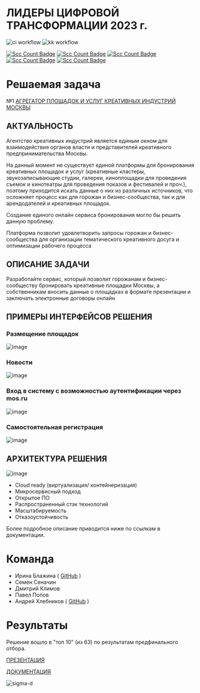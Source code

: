 # ЛИДЕРЫ ЦИФРОВОЙ ТРАНСФОРМАЦИИ 2023 г.

![ci workflow](https://github.com/BasePractice/leaders2023/actions/workflows/ci.yml/badge.svg?branch=main)
![kk workflow](https://github.com/BasePractice/leaders2023/actions/workflows/maven.yml/badge.svg?branch=main)

[![Scc Count Badge](https://sloc.xyz/github/BasePractice/htone-2023/?category=code)](https://github.com/BasePractice/htone-2023/)
[![Scc Count Badge](https://sloc.xyz/github/BasePractice/htone-2023/?category=blanks)](https://github.com/BasePractice/htone-2023/)
[![Scc Count Badge](https://sloc.xyz/github/BasePractice/htone-2023/?category=lines)](https://github.com/BasePractice/htone-2023/)
[![Scc Count Badge](https://sloc.xyz/github/BasePractice/htone-2023/?category=comments)](https://github.com/BasePractice/htone-2023/)
[![Scc Count Badge](https://sloc.xyz/github/BasePractice/htone-2023/?category=cocomo)](https://github.com/BasePractice/htone-2023/)

# Решаемая задача

№1 [АГРЕГАТОР ПЛОЩАДОК И УСЛУГ КРЕАТИВНЫХ ИНДУСТРИЙ МОСКВЫ](https://leaders2023.innoagency.ru/task_1)

## АКТУАЛЬНОСТЬ
Агентство креативных индустрий является единым окном для взаимодействия органов власти и представителей креативного предпринимательства Москвы.

На данный момент не существует единой платформы для бронирования креативных площадок и услуг (креативные кластеры, звукозаписывающие студии, галереи, киноплощадки для проведения съемок и кинотеатры для проведения показов и фестивалей и проч.), поэтому приходится искать данные о них из различных источников, что осложняет процесс как для горожан и бизнес-сообщества, так и для арендодателей и креативных площадок.

Создание единого онлайн сервиса бронирования могло бы решить данную проблему.

Платформа позволит удовлетворить запросы горожан и бизнес-сообщества для организации тематического креативного досуга и оптимизации рабочего процесса

## ОПИСАНИЕ ЗАДАЧИ
Разработайте сервис, который позволит горожанам и бизнес-сообществу бронировать креативные площадки Москвы, а собственникам вносить данные о площадках в формате презентации и заключать электронные договоры онлайн

## ПРИМЕРЫ ИНТЕРФЕЙСОВ РЕШЕНИЯ
### Размещение площадок
![image](https://github.com/BasePractice/htone-2023/assets/46163949/ec410e9d-eae8-4a57-9605-f801ef1e8140)

### Новости
![image](https://github.com/BasePractice/htone-2023/assets/46163949/ab4c98ae-de36-4822-9957-eeb1f61a553e)

### Вход в систему с возможностью аутентификации через mos.ru
![image](https://github.com/BasePractice/htone-2023/assets/46163949/344c8672-1468-4277-8633-62f39c402fa6)

### Самостоятельная регистрация
![image](https://github.com/BasePractice/htone-2023/assets/46163949/2dae26b7-6e3c-4004-b4e4-4df34b571fc0)

## АРХИТЕКТУРА РЕШЕНИЯ
![image](https://github.com/BasePractice/htone-2023/assets/46163949/1ae5c41d-cbac-4239-95d8-faaff6901975)
- Cloud ready (виртуализация/ контейнеризация)
- Микросервисный подход
- Открытое ПО 
- Распространенный стэк технологий
- Масштабируемость 
- Отказоустойчивость

Более подробное описание приводится ниже по ссылкам в документации.

# Команда

- Ирина Блажина ( [GitHub](https://github.com/Archi-Blair) )
- Семен Сеначин
- Дмитрий Климов
- Павел Попов
- Андрей Хлебников ( [GitHub](https://github.com/Pastor) ) 

# Результаты

Решение вошло в "топ 10" (из 63) по результатам предфинального отбора.

[ПРЕЗЕНТАЦИЯ](docs/Презентация%20Sigma%20100623_v1_2.pptx)

[ДОКУМЕНТАЦИЯ](docs/Документация%2001.АКИ_Sigma%20v1.docx)

![sigma-d](https://github.com/BasePractice/htone-2023/assets/46163949/d761c3c1-7f4f-4ea6-b4dd-9ff20af09455)
